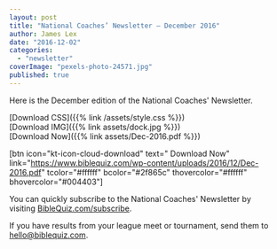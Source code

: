 ```yaml
---
layout: post
title: "National Coaches’ Newsletter – December 2016"
author: James Lex
date: "2016-12-02"
categories: 
  - "newsletter"
coverImage: "pexels-photo-24571.jpg"
published: true
---
```


Here is the December edition of the National Coaches' Newsletter.

[Download CSS]({{% link /assets/style.css %}})<br />
[Download IMG]({{% link assets/dock.jpg %}})<br />
[Download Now]({{% link assets/Dec-2016.pdf %}})

\[btn icon="kt-icon-cloud-download" text=" Download Now" link="https://www.biblequiz.com/wp-content/uploads/2016/12/Dec-2016.pdf" tcolor="#ffffff" bcolor="#2f865c" thovercolor="#ffffff" bhovercolor="#004403"\]

You can quickly subscribe to the National Coaches' Newsletter by visiting [BibleQuiz.com/subscribe](https://www.biblequiz.com/subscribe/).

If you have results from your league meet or tournament, send them to [hello@biblequiz.com](mailto:hello@biblequiz.com).
